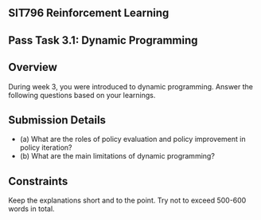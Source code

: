## SIT796 Reinforcement Learning

## Pass Task 3.1: Dynamic Programming

## Overview

During week 3, you were introduced to dynamic programming. Answer the following questions based on your learnings.

## Submission Details

- (a) What are the roles of policy evaluation and policy improvement in policy iteration?
- (b) What are the main limitations of dynamic programming?

## Constraints

Keep the explanations short and to the point. Try not to exceed 500-600 words in total.

<!-- image -->